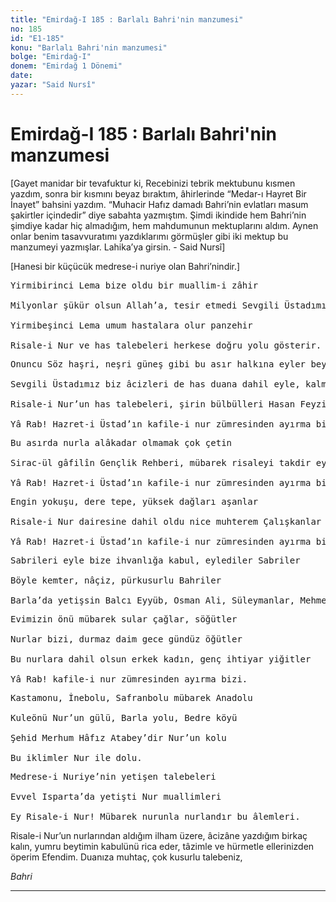 ```yaml
---
title: "Emirdağ-I 185 : Barlalı Bahri'nin manzumesi"
no: 185
id: "E1-185"
konu: "Barlalı Bahri'nin manzumesi"
bolge: "Emirdağ-I"
donem: "Emirdağ 1 Dönemi"
date: 
yazar: "Said Nursî"
---
```


# Emirdağ-I 185 : Barlalı Bahri'nin manzumesi

<p class="takdim">[Gayet manidar bir tevafuktur ki, Recebinizi tebrik mektubunu kısmen yazdım, sonra bir kısmını beyaz bıraktım, âhirlerinde “Medar-ı Hayret Bir İnayet” bahsini yazdım. “Muhacir Hafız damadı Bahri’nin evlatları masum şakirtler içindedir” diye sabahta yazmıştım. Şimdi ikindide hem Bahri’nin şimdiye kadar hiç almadığım, hem mahdumunun mektuplarını aldım. Aynen onlar benim tasavvuratımı yazdıklarımı görmüşler gibi iki mektup bu manzumeyi yazmışlar. Lahika’ya girsin. - Said Nursî]</p>

<p class="takdim">[Hanesi bir küçücük medrese-i nuriye olan Bahri’nindir.]</p>

<pre>
Yirmibirinci Lema bize oldu bir muallim-i zâhir
 
Milyonlar şükür olsun Allah’a, tesir etmedi Sevgili Üstadımıza zehir
 
Yirmibeşinci Lema umum hastalara olur panzehir
 
Risale-i Nur ve has talebeleri herkese doğru yolu gösterir.
</pre>

<pre>
Onuncu Söz haşri, neşri güneş gibi bu asır halkına eyler beyan
 
Sevgili Üstadımız biz âcizleri de has duana dahil eyle, kalmayalım yollarda yayan
 
Risale-i Nur’un has talebeleri, şirin bülbülleri Hasan Feyzi, Halil İbrahim, hepsi de takdire şayan
 
Yâ Rab! Hazret-i Üstad’ın kafile-i nur zümresinden ayırma bizi.
</pre>

<pre>
Bu asırda nurla alâkadar olmamak çok çetin
 
Sirac-ül gâfilîn Gençlik Rehberi, mübarek risaleyi takdir eyledi Abdülmetin
 
Yâ Rab! Hazret-i Üstad’ın kafile-i nur zümresinden ayırma bizi.
</pre>

<pre>
Engin yokuşu, dere tepe, yüksek dağları aşanlar
 
Risale-i Nur dairesine dahil oldu nice muhterem Çalışkanlar
 
Yâ Rab! Hazret-i Üstad’ın kafile-i nur zümresinden ayırma bizi.
</pre>

<pre>
Sabrileri eyle bize ihvanlığa kabul, eylediler Sabriler
 
Böyle kemter, nâçiz, pürkusurlu Bahriler
 
Barla’da yetişsin Balcı Eyyüb, Osman Ali, Süleymanlar, Mehmedler.
</pre>

<pre>
Evimizin önü mübarek sular çağlar, söğütler
 
Nurlar bizi, durmaz daim gece gündüz öğütler
 
Bu nurlara dahil olsun erkek kadın, genç ihtiyar yiğitler
 
Yâ Rab! kafile-i nur zümresinden ayırma bizi.
</pre>

<pre>
Kastamonu, İnebolu, Safranbolu mübarek Anadolu
 
Kuleönü Nur’un gülü, Barla yolu, Bedre köyü
 
Şehid Merhum Hâfız Atabey’dir Nur’un kolu
 
Bu iklimler Nur ile dolu.
</pre>

<pre>
Medrese-i Nuriye’nin yetişen talebeleri
 
Evvel Isparta’da yetişti Nur muallimleri
 
Ey Risale-i Nur! Mübarek nurunla nurlandır bu âlemleri.
</pre>

Risale-i Nur’un nurlarından aldığım ilham üzere, âcizâne yazdığım birkaç kalın, yumru beytimin kabulünü rica eder, tâzimle ve hürmetle ellerinizden öperim Efendim. Duanıza muhtaç, çok kusurlu talebeniz,

*Bahri*

***

